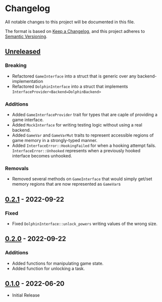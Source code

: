 # Changelog

All notable changes to this project will be documented in this file.

The format is based on [Keep a Changelog](https://keepachangelog.com/en/1.0.0/),
and this project adheres to [Semantic Versioning](https://semver.org/spec/v2.0.0.html).

## [Unreleased]

### Breaking

- Refactored `GameInterface` into a struct that is generic over any backend-implementation
- Refactored `DolphinInterface` into a struct that implements `InterfaceProvider<Backend=DolphinBackend>`

### Additions

- Added `GameInterfaceProvider` trait for types that are caple of providing a game interface.
- Added `MockInterface` for writing testing logic without using a real backend.
- Added `GameVar` and `GameVarMut` traits to represent accessible regions of game memory in a strongly-typed manner.
- Added `InterfaceError::HookingFailed` for when a hooking attempt fails. `InterfaceError::Unhooked`
  represents when a previously hooked interface becomes unhooked.

### Removals

- Removed several methods on `GameInterface` that would simply get/set memory regions that are now represented as `GameVar`s

## [0.2.1] - 2022-09-22

### Fixed

- Fixed `DolphinInterface::unlock_powers` writing values of the wrong size.

## [0.2.0] - 2022-09-22

### Additions

- Added functions for manipulating game state.
- Added function for unlocking a task.

## [0.1.0] - 2022-06-20

- Initial Release

[unreleased]: https://github.com/BfBBModdingTools/bfbb/compare/v0.2.1...HEAD
[0.2.1]: https://github.com/BfBBModdingTools/bfbb/releases/tag/v0.2.1
[0.2.0]: https://github.com/BfBBModdingTools/bfbb/releases/tag/v0.2.0
[0.1.0]: https://github.com/BfBBModdingTools/bfbb/releases/tag/v0.1.0
